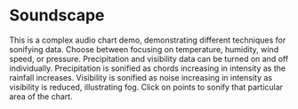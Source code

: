 # Soundscape
This is a complex audio chart demo, demonstrating different techniques for sonifying data. Choose between focusing on temperature, humidity, wind speed, or pressure. Precipitation and visibility data can be turned on and off individually. Precipitation is sonified as chords increasing in intensity as the rainfall increases. Visibility is sonified as noise increasing in intensity as visibility is reduced, illustrating fog. Click on points to sonify that particular area of the chart.
